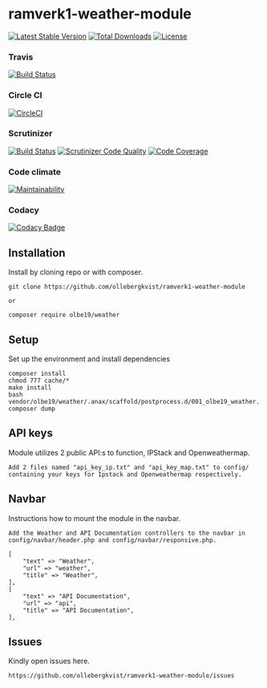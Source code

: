 # ramverk1-weather-module

[![Latest Stable Version](https://poser.pugx.org/olbe19/weather/v)](//packagist.org/packages/olbe19/weather)
[![Total Downloads](https://poser.pugx.org/olbe19/weather/downloads)](//packagist.org/packages/olbe19/weather)
[![License](https://poser.pugx.org/olbe19/weather/license)](//packagist.org/packages/olbe19/weather)

### Travis

[![Build Status](https://travis-ci.com/ollebergkvist/ramverk1-weather-module.svg?branch=main)](https://travis-ci.com/ollebergkvist/ramverk1-weather-module)

### Circle CI

[![CircleCI](https://circleci.com/gh/ollebergkvist/ramverk1-weather-module.svg?style=shield)](https://circleci.com/gh/ollebergkvist/ramverk1-weather-module)

### Scrutinizer

[![Build Status](https://scrutinizer-ci.com/g/ollebergkvist/ramverk1-weather-module/badges/build.png?b=main)](https://scrutinizer-ci.com/g/ollebergkvist/ramverk1-weather-module/build-status/main)
[![Scrutinizer Code Quality](https://scrutinizer-ci.com/g/ollebergkvist/ramverk1-weather-module/badges/quality-score.png?b=main)](https://scrutinizer-ci.com/g/ollebergkvist/ramverk1-weather-module/?branch=main)
[![Code Coverage](https://scrutinizer-ci.com/g/ollebergkvist/ramverk1-weather-module/badges/coverage.png?b=main)](https://scrutinizer-ci.com/g/ollebergkvist/ramverk1-weather-module/?branch=main)

### Code climate

[![Maintainability](https://api.codeclimate.com/v1/badges/a99a88d28ad37a79dbf6/maintainability)](https://codeclimate.com/github/codeclimate/codeclimate/maintainability)

### Codacy

[![Codacy Badge](https://app.codacy.com/project/badge/Grade/3272676487af451aa0b6ee000b9db104)](https://www.codacy.com/gh/ollebergkvist/ramverk1-weather-module/dashboard?utm_source=github.com&utm_medium=referral&utm_content=ollebergkvist/ramverk1-weather-module&utm_campaign=Badge_Grade)

## Installation

Install by cloning repo or with composer.

```
git clone https://github.com/ollebergkvist/ramverk1-weather-module

or

composer require olbe19/weather

```

## Setup

Set up the environment and install dependencies

```
composer install
chmod 777 cache/*
make install
bash vendor/olbe19/weather/.anax/scaffold/postprocess.d/001_olbe19_weather.
composer dump
```

## API keys

Module utilizes 2 public API:s to function, IPStack and Openweathermap.

```
Add 2 files named "api_key_ip.txt" and "api_key_map.txt" to config/
containing your keys for Ipstack and Openweathermap respectively.
```

## Navbar

Instructions how to mount the module in the navbar.

```
Add the Weather and API Documentation controllers to the navbar in config/navbar/header.php and config/navbar/responsive.php.

[
    "text" => "Weather",
    "url" => "weather",
    "title" => "Weather",
],
[
    "text" => "API Documentation",
    "url" => "api",
    "title" => "API Documentation",
],
```

## Issues

Kindly open issues here.

```
https://github.com/ollebergkvist/ramverk1-weather-module/issues

```
